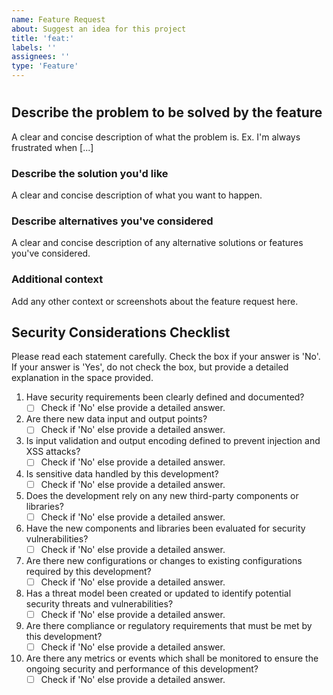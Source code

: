 ```yaml
---
name: Feature Request
about: Suggest an idea for this project
title: 'feat:'
labels: ''
assignees: ''
type: 'Feature'
---
```

# <Name>

## Describe the problem to be solved by the feature
A clear and concise description of what the problem is. Ex. I'm always frustrated when [...]

### Describe the solution you'd like
A clear and concise description of what you want to happen.

### Describe alternatives you've considered
A clear and concise description of any alternative solutions or features you've considered.

### Additional context
Add any other context or screenshots about the feature request here.

## Security Considerations Checklist

  Please read each statement carefully. Check the box if your answer is 'No'. If your answer is 'Yes', do not check the box, but provide a detailed explanation in the space provided. 

1. Have security requirements been clearly defined and documented?
    - [ ] Check if 'No' else provide a detailed answer.

1. Are there new data input and output points?
    - [ ] Check if 'No' else provide a detailed answer.

1. Is input validation and output encoding defined to prevent injection and XSS attacks?
    - [ ] Check if 'No' else provide a detailed answer.

1. Is sensitive data handled by this development?
    - [ ] Check if 'No' else provide a detailed answer.

1. Does the development rely on any new third-party components or libraries?
    - [ ] Check if 'No' else provide a detailed answer.

1. Have the new components and libraries been evaluated for security vulnerabilities?
    - [ ] Check if 'No' else provide a detailed answer.

1. Are there new configurations or changes to existing configurations required by this development?
    - [ ] Check if 'No' else provide a detailed answer.

1. Has a threat model been created or updated to identify potential security threats and vulnerabilities?
    - [ ] Check if 'No' else provide a detailed answer.

1. Are there compliance or regulatory requirements that must be met by this development?
    - [ ] Check if 'No' else provide a detailed answer.

1.  Are there any metrics or events which shall be monitored to ensure the ongoing security and performance of this development?
    - [ ] Check if 'No' else provide a detailed answer.
